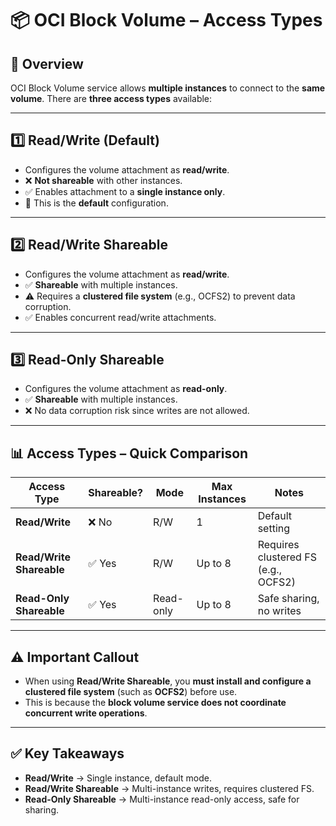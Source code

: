 # 📦 OCI Block Volume – Access Types  

## 🔑 Overview  
OCI Block Volume service allows **multiple instances** to connect to the **same volume**. There are **three access types** available:  

---

## 1️⃣ Read/Write (Default)  
- Configures the volume attachment as **read/write**.  
- ❌ **Not shareable** with other instances.  
- ✅ Enables attachment to a **single instance only**.  
- 📌 This is the **default** configuration.  

---

## 2️⃣ Read/Write Shareable  
- Configures the volume attachment as **read/write**.  
- ✅ **Shareable** with multiple instances.  
- ⚠️ Requires a **clustered file system** (e.g., OCFS2) to prevent data corruption.  
- ✅ Enables concurrent read/write attachments.  

---

## 3️⃣ Read-Only Shareable  
- Configures the volume attachment as **read-only**.  
- ✅ **Shareable** with multiple instances.  
- ❌ No data corruption risk since writes are not allowed.  

---

## 📊 Access Types – Quick Comparison  

| Access Type          | Shareable? | Mode       | Max Instances | Notes |
|----------------------|------------|------------|---------------|-------|
| **Read/Write**       | ❌ No       | R/W        | 1             | Default setting |
| **Read/Write Shareable** | ✅ Yes   | R/W        | Up to 8       | Requires clustered FS (e.g., OCFS2) |
| **Read-Only Shareable** | ✅ Yes   | Read-only  | Up to 8       | Safe sharing, no writes |

---

## ⚠️ Important Callout  
- When using **Read/Write Shareable**, you **must install and configure a clustered file system** (such as **OCFS2**) before use.  
- This is because the **block volume service does not coordinate concurrent write operations**.  

---

## ✅ Key Takeaways  
- **Read/Write** → Single instance, default mode.  
- **Read/Write Shareable** → Multi-instance writes, requires clustered FS.  
- **Read-Only Shareable** → Multi-instance read-only access, safe for sharing.  

